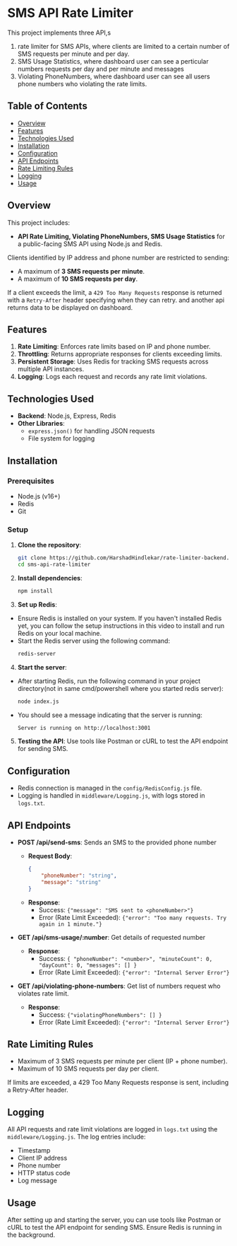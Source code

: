 # SMS API Rate Limiter

This project implements three API,s 
1.  rate limiter for SMS APIs, where clients are limited to a certain number of SMS requests per minute and per day.
2. SMS Usage Statistics, where dashboard user can see a perticular numbers requests per day and per minute and messages
3. Violating PhoneNumbers, where dashboard user can see all users phone numbers who violating the rate limits.

## Table of Contents
- [Overview](#overview)
- [Features](#features)
- [Technologies Used](#technologies-used)
- [Installation](#installation)
- [Configuration](#configuration)
- [API Endpoints](#api-endpoints)
- [Rate Limiting Rules](#rate-limiting-rules)
- [Logging](#logging)
- [Usage](#usage)

## Overview

This project includes:
- **API Rate Limiting, Violating PhoneNumbers, SMS Usage Statistics** for a public-facing SMS API using Node.js and Redis.

Clients identified by IP address and phone number are restricted to sending:
- A maximum of **3 SMS requests per minute**.
- A maximum of **10 SMS requests per day**.

If a client exceeds the limit, a `429 Too Many Requests` response is returned with a `Retry-After` header specifying when they can retry.
and another api returns data to be displayed on dashboard.

## Features

1. **Rate Limiting**: Enforces rate limits based on IP and phone number.
2. **Throttling**: Returns appropriate responses for clients exceeding limits.
3. **Persistent Storage**: Uses Redis for tracking SMS requests across multiple API instances.
4. **Logging**: Logs each request and records any rate limit violations.

## Technologies Used

- **Backend**: Node.js, Express, Redis
- **Other Libraries**: 
  - `express.json()` for handling JSON requests
  - File system for logging

## Installation

### Prerequisites
- Node.js (v16+)
- Redis
- Git

### Setup

1. **Clone the repository**:
   ```bash
   git clone https://github.com/HarshadHindlekar/rate-limiter-backend.git
   cd sms-api-rate-limiter

2. **Install dependencies**:
    ```bash
    npm install

3. **Set up Redis**:
- Ensure Redis is installed on your system. If you haven't installed Redis yet, you can follow the setup instructions in      this video to install and run Redis on your local machine.
- Start the Redis server using the following command:
    ```bash
    redis-server

4. **Start the server**:
- After starting Redis, run the following command in your project directory(not in same cmd/powershell where you started redis server):
    ```bash
    node index.js
- You should see a message indicating that the server is running:
    ```bash
    Server is running on http://localhost:3001


5. **Testing the API**: Use tools like Postman or cURL to test the API endpoint for sending SMS.

## Configuration

- Redis connection is managed in the `config/RedisConfig.js` file.
- Logging is handled in `middleware/Logging.js`, with logs stored in `logs.txt`.

## API Endpoints

- **POST /api/send-sms**: Sends an SMS to the provided phone number
    - **Request Body**:
        ```json
        {
            "phoneNumber": "string",
            "message": "string"
        }

    - **Response**:
        - Success: `{"message": "SMS sent to <phoneNumber>"}`
        - Error (Rate Limit Exceeded): `{"error": "Too many requests. Try again in 1 minute."}`


- **GET /api/sms-usage/:number**: Get details of requested number

    - **Response**:
        - Success: `{ "phoneNumber": "<number>", "minuteCount": 0, "dayCount": 0, "messages": [] }`
        - Error (Rate Limit Exceeded): `{"error": "Internal Server Error"}`


- **GET /api/violating-phone-numbers**: Get list of numbers request who violates rate limit. 

    - **Response**:
        - Success: `{"violatingPhoneNumbers": [] }`
        - Error (Rate Limit Exceeded): `{"error": "Internal Server Error"}`

## Rate Limiting Rules

 - Maximum of 3 SMS requests per minute per client (IP + phone number).
 - Maximum of 10 SMS requests per day per client.

If limits are exceeded, a 429 Too Many Requests response is sent, including a Retry-After header.

## Logging

All API requests and rate limit violations are logged in `logs.txt` using the `middleware/Logging.js`. The log entries include:

 - Timestamp
 - Client IP address
 - Phone number
 - HTTP status code
 - Log message

 ## Usage

 After setting up and starting the server, you can use tools like Postman or cURL to test the API endpoint for sending SMS. Ensure Redis is running in the background.